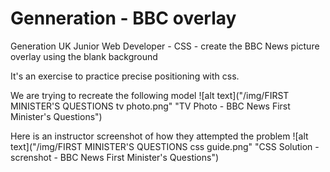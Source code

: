 # Genneration - BBC overlay
 Generation UK Junior Web Developer - CSS - create the BBC News picture overlay using the blank background
 
 It's an exercise to practice precise positioning with css.
 
 We are trying to recreate the following model
 ![alt text]("/img/FIRST MINISTER'S QUESTIONS tv photo.png" "TV Photo - BBC News First Minister's Questions")
 
  
Here is an instructor screenshot of how they attempted the problem
![alt text]("/img/FIRST MINISTER'S QUESTIONS css guide.png" "CSS Solution - screnshot - BBC News First Minister's Questions")
 
